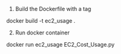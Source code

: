 1) Build the Dockerfile with a tag 

docker build -t ec2_usage .

2) Run docker container

docker run ec2_usage EC2_Cost_Usage.py

